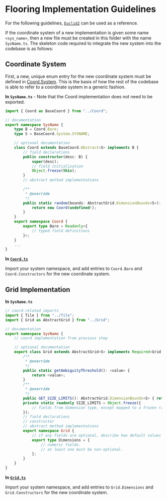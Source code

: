 
# Flooring Implementation Guidelines

For the following guidelines, [`Euclid2`](./Euclid2.ts) can be used as a reference.

If the coordinate system of a new implementation is given some name `<sys_name>`, then a new file must be created in this folder with the name `SysName.ts`. The skeleton code required to integrate the new system into the codebase is as follows:

## Coordinate System

First, a new, unique enum entry for the new coordinate system must be defined in [Coord.System](../Coord.ts). This is the basis of how the rest of the codebase is able to refer to a coordinate system in a generic fashion.

**In `SysName.ts`** - Note that the Coord implementation does not need to be exported.

```typescript
import { Coord as BaseCoord } from "../Coord";

// documentation
export namespace SysName {
    type B = Coord.Bare;
    type S = BaseCoord.System.SYSNAME;

    // optional documentation
    class Coord extends BaseCoord.Abstract<S> implements B {
        // field declarations
        public constructor(desc: B) {
            super(desc);
            // field initialization
            Object.freeze(this);
        }
        // abstract method implementations

        /**
         * @override
         */
        public static random(bounds: AbstractGrid.DimensionBounds<S>): Coord {
            return new Coord(undefined!);
        }
    }
    export namespace Coord {
        export type Bare = Readonly<{
            // typed field definitions
        }>;
    }
    ...
}
```

**In [`Coord.ts`](../Coord.ts)**

Import your system namespace, and add entries to `Coord.Bare` and `Coord.Constructors` for the new coordinate system.

## Grid Implementation

**In `SysName.ts`**

```typescript
// coord-related imports
import { Tile } from "../Tile";
import { Grid as AbstractGrid } from "../Grid";

// documentation
export namespace SysName {
    // coord implementation from previous step

    // optional documentation
    export class Grid extends AbstractGrid<S> implements Required<Grid.Dimensions> {
        /**
         * @override
         */
        public static getAmbiguityThreshold(): <value> {
            return <value>;
        }
        /**
         * @override
         */
        public GET_SIZE_LIMITS(): AbstractGrid.DimensionBounds<S> { return Grid.SIZE_LIMITS; }
        private static readonly SIZE_LIMITS = Object.freeze({
            // fields from dimension type, except mapped to a frozen range description.
        });
        // field declarations
        // constructor
        // abstract method implementations
        export namespace Grid {
            // if any fields are optional, describe how default values are chosen here.
            export type Dimensions = {
                // numeric fields.
                // at least one must be non-optional.
            };
        }
    }
}
```

**In [`Grid.ts`](../Grid.ts)**

Import your system namespace, and add entries to `Grid.Dimensions` and `Grid.Constructors` for the new coordinate system.
